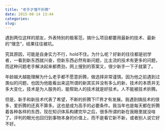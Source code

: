```yaml
---
title: "老手才懂不折腾"
date: 2015-08-14 13:44
categories:
slug: 
---
```


遇到两位这样的朋友，外表特别的极客范，搞什么项目都要用最新的技术、最新的“理念”，结果往往被坑。

究其原因，可能是自身实力不行，hold不住。为什么呢？好新的往往都是初学者，一看到新东西就兴奋，但新东西必然有新问题，比主流的技术有更多的问题，而这种问题老手解决起来都费劲，网上搜到的答案又，很少新手一下子就蒙了。

年龄越大越能理解为什么老手都不愿意折腾，做选择非常谨慎。因为他之前遇到过类似的问题，也因为他能看出来这所谓的新其实并没有多么的新，技术的本质并无多大变化，技术是为人服务的，能帮助人的技术就是好技术。人不能被技术折腾。

但是，新手和新技术代表了希望，不断的折腾下IT界才有发展。我遇到搞技术的很多，爱折腾的还真不算多。这也是成为高手的必要条件。我当年也是每天都在折腾着各种各样的东西，现在知识体系构建完毕之后，很多所谓的新在我眼里就没啥了。评判的眼光也回归到事物本身的价值上，而不是看它新不新，或者别人说它好不好。